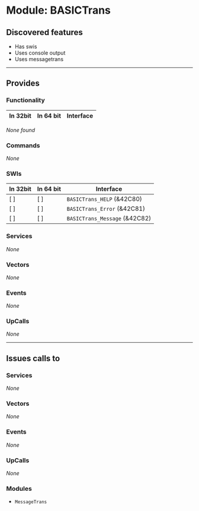# Module: BASICTrans

## Discovered features


* Has swis
* Uses console output
* Uses messagetrans

---

## Provides

### Functionality

| In 32bit | In 64 bit | Interface |
|----------|-----------|-----------|

*None found*

### Commands


*None*


### SWIs


| In 32bit | In 64 bit | Interface |
|----------|-----------|-----------|
| [ ]      | [ ]       | `BASICTrans_HELP` (&42C80) |
| [ ]      | [ ]       | `BASICTrans_Error` (&42C81) |
| [ ]      | [ ]       | `BASICTrans_Message` (&42C82) |


### Services


*None*


### Vectors


*None*


### Events


*None*


### UpCalls


*None*


---

## Issues calls to

### Services


*None*


### Vectors


*None*


### Events


*None*


### UpCalls


*None*


### Modules


* `MessageTrans`


